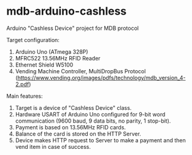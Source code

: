 # mdb-arduino-cashless
Arduino "Cashless Device" project for MDB protocol

Target configuration:
1) Arduino Uno (ATmega 328P)
2) MFRC522 13.56MHz RFID Reader
3) Ethernet Shield W5100
4) Vending Machine Controller, MultiDropBus Protocol (https://www.vending.org/images/pdfs/technology/mdb_version_4-2.pdf)

Main features:
1) Target is a device of "Cashless Device" class.
2) Hardware USART of Arduino Uno configured for 9-bit word communication (9600 baud, 9 data bits, no parity, 1 stop-bit).
3) Payment is based on 13.56MHz RFID cards.
4) Balance of the card is stored on the HTTP Server.
4) Device makes HTTP request to Server to make a payment and then vend item in case of success.
